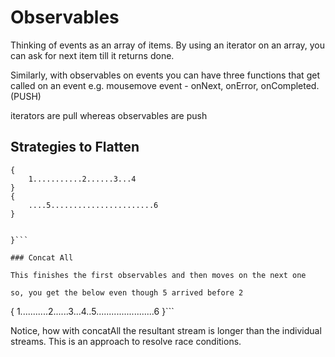 # Observables

Thinking of events as an array of items. By using an iterator on an array, you can ask for next item till it returns done.

Similarly, with observables on events you can have three functions that get called on an event e.g. mousemove event - onNext, onError, onCompleted. (PUSH) 

iterators are pull whereas observables are push

## Strategies to Flatten

```{
{
    1...........2......3...4
}
{
    ....5.......................6
}


}```

### Concat All

This finishes the first observables and then moves on the next one

so, you get the below even though 5 arrived before 2

```
{
 1...........2......3...4..5.......................6
}```

Notice, how with concatAll the resultant stream is longer than the individual streams. This is an approach to resolve race conditions.